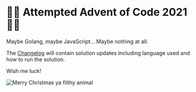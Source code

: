 # 🎄🌟 Attempted Advent of Code 2021 🌟🎄

Maybe Golang, maybe JavaScript... Maybe nothing at all.

The [Changelog](https://github.com/damiensedgwick/aoc-2021/changelog) will contain solution updates including language used and how to run the solution.

Wish me luck!

![Merry Christmas ya filthy animal](https://github.com/damiensedgwick/aoc-2021/.github/images/homealone.gif)